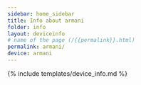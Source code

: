 ```yaml
---
sidebar: home_sidebar
title: Info about armani
folder: info
layout: deviceinfo
# name of the page (/{{permalink}}.html)
permalink: armani/
device: armani
---
```

{% include templates/device_info.md %}
